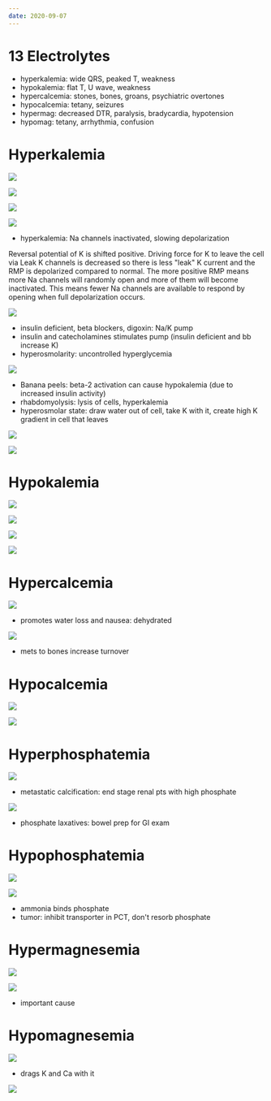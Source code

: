 ```yaml
---
date: 2020-09-07
---
```


# 13 Electrolytes

- hyperkalemia: wide QRS, peaked T, weakness
- hypokalemia: flat T, U wave, weakness
- hypercalcemia: stones, bones, groans, psychiatric overtones
- hypocalcemia: tetany, seizures
- hypermag: decreased DTR, paralysis, bradycardia, hypotension
- hypomag: tetany, arrhythmia, confusion

# Hyperkalemia

<!-- potassium uses -->

![](https://photos.thisispiggy.com/file/wikiFiles/WmbkIao.jpg)

<!-- hyperkalemia symptoms -->

![](https://photos.thisispiggy.com/file/wikiFiles/zVjFZHB.jpg)

![](https://photos.thisispiggy.com/file/wikiFiles/2IH3UnJ.jpg)

![](https://photos.thisispiggy.com/file/wikiFiles/K8VGMa7.jpg)

- hyperkalemia: Na channels inactivated, slowing depolarization

Reversal potential of K is shifted positive. Driving force for K to leave the cell via Leak K channels is decreased so there is less "leak" K current and the RMP is depolarized compared to normal.  The more positive RMP means more Na channels will randomly open and more of them will become inactivated.  This means fewer Na channels are available to respond by opening when full depolarization occurs.

<!-- hyperkalemia causes -->

![](https://photos.thisispiggy.com/file/wikiFiles/cLh2eWj.jpg)

- insulin deficient, beta blockers, digoxin: Na/K pump
- insulin and catecholamines stimulates pump (insulin deficient and bb increase K)
- hyperosmolarity: uncontrolled hyperglycemia

![](https://photos.thisispiggy.com/file/wikiFiles/L4Nxc04.jpg)

- Banana peels: beta-2 activation can cause hypokalemia (due to increased insulin activity)
- rhabdomyolysis: lysis of cells, hyperkalemia
- hyperosmolar state: draw water out of cell, take K with it, create high K gradient in cell that leaves

![](https://photos.thisispiggy.com/file/wikiFiles/ccxEWUr.jpg)

![](https://photos.thisispiggy.com/file/wikiFiles/S8KZT31.jpg)

# Hypokalemia

<!-- hypokalemia symptoms -->

![](https://photos.thisispiggy.com/file/wikiFiles/u6Cd11K.jpg)

![](https://photos.thisispiggy.com/file/wikiFiles/2pbEafI.jpg)

<!-- hypokalemia causes -->

![](https://photos.thisispiggy.com/file/wikiFiles/ZTtckmT.jpg)

![](https://photos.thisispiggy.com/file/wikiFiles/iQJz07g.jpg)

# Hypercalcemia

<!-- hypercalcemia symptoms -->

![](https://photos.thisispiggy.com/file/wikiFiles/fd0m6m8.jpg)

- promotes water loss and nausea: dehydrated

<!-- hypercalcemia causes -->

![](https://photos.thisispiggy.com/file/wikiFiles/MdUEJAU.jpg)

- mets to bones increase turnover

# Hypocalcemia

<!-- hypocalcemia symptoms -->

![](https://photos.thisispiggy.com/file/wikiFiles/4HV0jEV.jpg)

<!-- hypocalcemia causes -->

![](https://photos.thisispiggy.com/file/wikiFiles/nhmfRC8.jpg)

# Hyperphosphatemia

<!-- hyperphosphatemia symptoms -->

![](https://photos.thisispiggy.com/file/wikiFiles/sgTCucJ.jpg)

- metastatic calcification: end stage renal pts with high phosphate

<!-- hyperphosphatemia causes -->

![](https://photos.thisispiggy.com/file/wikiFiles/pEDp4ab.jpg)

- phosphate laxatives: bowel prep for GI exam

# Hypophosphatemia

<!-- hypophosphatemia symptoms -->

![](https://photos.thisispiggy.com/file/wikiFiles/9mthP31.jpg)

<!-- hypophosphatemia causes -->

![](https://photos.thisispiggy.com/file/wikiFiles/vcVVr3Y.jpg)

- ammonia binds phosphate
- tumor: inhibit transporter in PCT, don't resorb phosphate

# Hypermagnesemia

<!-- hypermagnesemia symptoms -->

![](https://photos.thisispiggy.com/file/wikiFiles/hgMX8SL.jpg)

<!-- hypermagnesemia causes -->

![](https://photos.thisispiggy.com/file/wikiFiles/MmQXLXy.jpg)

- important cause

# Hypomagnesemia

<!-- hypomagnesemia symptoms -->

![](https://photos.thisispiggy.com/file/wikiFiles/s35VSiY.jpg)

- drags K and Ca with it

<!-- hypomagnesemia causes -->

![](https://photos.thisispiggy.com/file/wikiFiles/C34h3D8.jpg)
